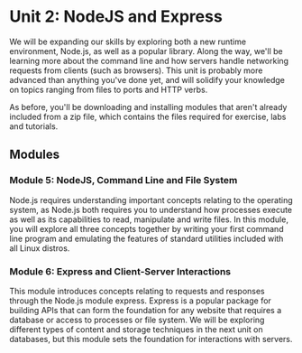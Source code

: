 # Unit 2: NodeJS and Express

We will be expanding our skills by exploring both a new runtime environment, Node.js,
as well as a popular library. Along the way, we'll be learning more about the command
line and how servers handle networking requests from clients (such as browsers). This
unit is probably more advanced than anything you've done yet, and will solidify your
knowledge on topics ranging from files to ports and HTTP verbs.

As before, you'll be downloading and installing modules that aren't already included
from a zip file, which contains the files required for exercise, labs and tutorials.

## Modules

### Module 5: NodeJS, Command Line and File System

Node.js requires understanding important concepts relating to the operating system,
as Node.js both requires you to understand how processes execute as well as its
capabilities to read, manipulate and write files. In this module, you will explore
all three concepts together by writing your first command line program and emulating
the features of standard utilities included with all Linux distros. 

### Module 6: Express and Client-Server Interactions

This module introduces concepts relating to requests and responses through the
Node.js module express. Express is a popular package for building APIs that can form
the foundation for any website that requires a database or access to processes or
file system. We will be exploring different types of content and storage techniques
in the next unit on databases, but this module sets the foundation for interactions
with servers.